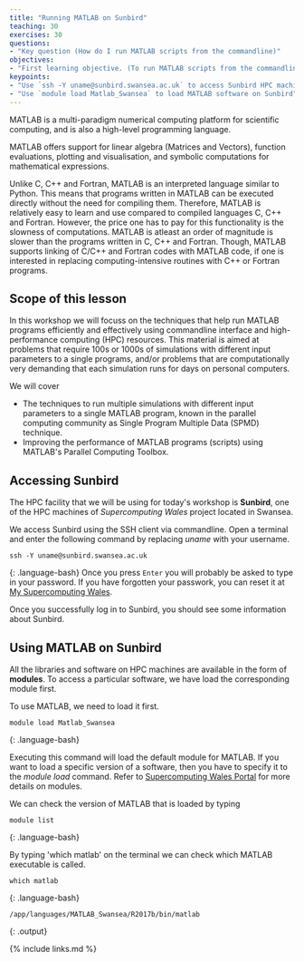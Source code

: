 ```yaml
---
title: "Running MATLAB on Sunbird"
teaching: 30
exercises: 30
questions:
- "Key question (How do I run MATLAB scripts from the commandline)"
objectives:
- "First learning objective. (To run MATLAB scripts from the commandline)"
keypoints:
- "Use `ssh -Y uname@sunbird.swansea.ac.uk` to access Sunbird HPC machine"
- "Use `module load Matlab_Swansea` to load MATLAB software on Sunbird"
---
```

MATLAB is a multi-paradigm numerical computing platform for scientific computing, and is also a high-level programming language.

MATLAB offers support for linear algebra (Matrices and Vectors), function evaluations, plotting and visualisation, and symbolic computations for mathematical expressions.

Unlike C, C++ and Fortran, MATLAB is an interpreted language similar to Python. This means that programs written in MATLAB can be executed directly without the need for compiling them. Therefore, MATLAB is relatively easy to learn and use compared to compiled languages C, C++ and Fortran. However, the price one has to pay for this functionality is the slowness of computations. MATLAB is atleast an order of magnitude is slower than the programs written in C, C++ and Fortran. Though, MATLAB supports linking of C/C++ and Fortran codes with MATLAB code, if one is interested in replacing computing-intensive routines with C++ or Fortran programs.

## Scope of this lesson

In this workshop we will focuss on the techniques that help run MATLAB programs efficiently and effectively using commandline interface and high-performance computing (HPC) resources. This material is aimed at problems that require 100s or 1000s of simulations with different input parameters to a single programs, and/or problems that are computationally very demanding that each simulation runs for days on personal computers.

We will cover
* The techniques to run multiple simulations with different input parameters to a single MATLAB program, known in the parallel computing community as Single Program Multiple Data (SPMD) technique.
* Improving the performance of MATLAB programs (scripts) using MATLAB's Parallel Computing Toolbox.

## Accessing Sunbird 
The HPC facility that we will be using for today's workshop is **Sunbird**, one of the HPC machines of *Supercomputing Wales* project located in Swansea.

We access Sunbird using the SSH client via commandline. Open a terminal and enter the following command by replacing *uname* with your username.
~~~
ssh -Y uname@sunbird.swansea.ac.uk
~~~
{: .language-bash}
Once you press `Enter` you will probably be asked to type in your password. If you have forgotten your passwork, you can reset it at [My Supercomputing Wales](https://scw.bangor.ac.uk/en/accounts/login/?next=/en/).

Once you successfully log in to Sunbird, you should see some information about Sunbird.

## Using MATLAB on Sunbird

All the libraries and software on HPC machines are available in the form of **modules**. To access a particular software, we have load the corresponding module first.

To use MATLAB, we need to load it first.
~~~
module load Matlab_Swansea
~~~
{: .language-bash}

Executing this command will load the default module for MATLAB. If you want to load a specific version of a software, then you have to specify it to the *module load* command. Refer to [Supercomputing Wales Portal](https://portal.supercomputing.wales/index.php/command-line-environment/) for more details on modules.

We can check the version of MATLAB that is loaded by typing
~~~
module list
~~~
{: .language-bash}

By typing 'which matlab' on the terminal we can check which MATLAB executable is called.
~~~
which matlab
~~~
{: .language-bash}

~~~
/app/languages/MATLAB_Swansea/R2017b/bin/matlab
~~~
{: .output}



{% include links.md %}

